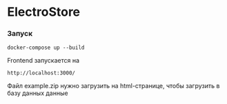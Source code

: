 # ElectroStore
### Запуск
```
docker-compose up --build
```

Frontend запускается на
```
http://localhost:3000/
```

Файл example.zip нужно загрузить на html-странице, чтобы загрузить в базу данных данные